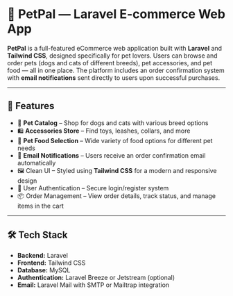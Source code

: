 # 🐾 PetPal — Laravel E-commerce Web App

**PetPal** is a full-featured eCommerce web application built with **Laravel** and **Tailwind CSS**, designed specifically for pet lovers. Users can browse and order pets (dogs and cats of different breeds), pet accessories, and pet food — all in one place. The platform includes an order confirmation system with **email notifications** sent directly to users upon successful purchases.

---

## 🚀 Features

- 🐶 **Pet Catalog** – Shop for dogs and cats with various breed options  
- 🛍️ **Accessories Store** – Find toys, leashes, collars, and more  
- 🍖 **Pet Food Selection** – Wide variety of food options for different pet needs  
- 📧 **Email Notifications** – Users receive an order confirmation email automatically  
- 🖼️ Clean UI – Styled using **Tailwind CSS** for a modern and responsive design  
- 🔐 User Authentication – Secure login/register system  
- 📦 Order Management – View order details, track status, and manage items in the cart  

---

## 🛠 Tech Stack

- **Backend:** Laravel
- **Frontend:** Tailwind CSS
- **Database:** MySQL
- **Authentication:** Laravel Breeze or Jetstream (optional)
- **Email:** Laravel Mail with SMTP or Mailtrap integration
